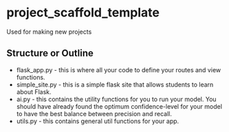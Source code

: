 # project_scaffold_template
Used for making new projects


## Structure or Outline
- flask_app.py - this is where all your code to define your routes and view functions.
- simple_site.py - this is a simple flask site that allows students to learn about Flask.
- ai.py - this contains the utility functions for you to run your model. You should have already found the optimum confidence-level for your model to have the best balance between precision and recall.
- utils.py - this contains general util functions for your app.


